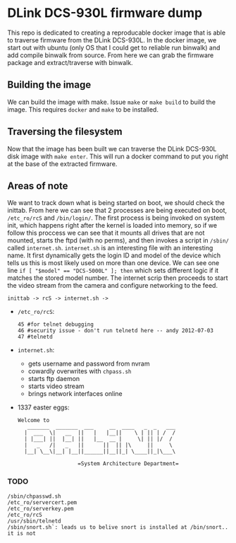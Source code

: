 # DLink DCS-930L firmware dump
This repo is dedicated to creating a reproducable docker image that is able to
traverse firmware from the DLink DCS-930L. In the docker image, we start out
with ubuntu (only OS that I could get to reliable run binwalk) and add compile
binwalk from source. From here we can grab the firmware package and
extract/traverse with binwalk.

## Building the image
We can build the image with make. Issue `make` or `make build` to build the
image. This requires `docker` and `make` to be installed.

## Traversing the filesystem
Now that the image has been built we can traverse the DLink DCS-930L disk image
with `make enter`. This will run a docker command to put you right at the base
of the extracted firmware.

## Areas of note
We want to track down what is being started on boot, we should check the
inittab. From here we can see that 2 processes are being executed on boot,
`/etc_ro/rcS` and `/bin/login/`. The first process is being invoked on system
init, which happens right after the kernel is loaded into memory, so if we
follow this proccess we can see that it mounts all drives that are not mounted,
starts the ftpd (with no perms), and then invokes a script in `/sbin/` called 
`internet.sh`. `internet.sh` is an interesting file with an interesting name. It first
dynamically gets the login ID and model of the device which tells us this is
most likely used on more than one device.  We can see one line `if [ "$model" ==
"DCS-5000L" ]; then` which sets different logic if it matches the stored model
number. The internet scrip then proceeds to start the video stream from the
camera and configure networking to the feed.

```
inittab -> rcS -> internet.sh ->
```

- `/etc_ro/rcS`:
  ```
  45 #for telnet debugging
  46 #security issue - don't run telnetd here -- andy 2012-07-03
  47 #telnetd
  ```

- `internet.sh`: 
  - gets username and password from nvram
  - cowardly overwrites with `chpass.sh`
  - starts ftp daemon
  - starts video stream
  - brings network interfaces online

- 1337 easter eggs:
  ```
  Welcome to
     _______  _______  ___     __  ____   _  _   ___
    |  ___  \|   __  ||   |   |__||    \ | || | /  /
    | |___| ||  |__| ||   |__  __ |     \| || |/  /
    |   _   /|   _   ||      ||  || |\     ||     \
    |__| \__\|__| |__||______||__||_| \____||_|\___\

                     =System Architecture Department=

  ```

### TODO
```
/sbin/chpasswd.sh
/etc_ro/servercert.pem
/etc_ro/serverkey.pem
/etc_ro/rcS
/usr/sbin/telnetd
/sbin/snort.sh`: leads us to belive snort is installed at /bin/snort.. it is not
```
